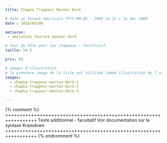 ```yaml
---
title: Chapka Trappeur Mouton Doré

# date au format americain YYYY-MM-DD - 2009-12-31 = 31 dec 2009
date : 2016/09/09

matieres:
 - imitation fourure mouton doré

# tour de tête pour les chapeaux - facultatif
taille: 54.5

prix: 68

# images d'illustration
# la première image de la liste est utilisée comme illustration de l'article dans les pages de listing.
images:
  - chapka-trappeur-monton-dore-1
  - chapka-trappeur-monton-dore-2
  - chapka-trappeur-monton-dore-3

---
```

{% comment %} +++++++++++++++++++++++++++++++++++++++++++++++++++++++++++++++++
              Texte additionnel - facultatif
              Voir documentation sur la syntaxe Kramdown
+++++++++++++++++++++++++++++++++++++++++++++++++++++++++++++++++ {% endcomment %}

